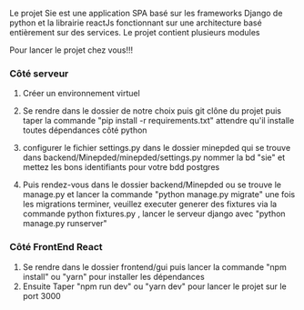 Le projet Sie est une application SPA basé sur les frameworks Django de python et la librairie reactJs 
fonctionnant sur une architecture basé entièrement sur des services.
Le projet contient plusieurs modules 

Pour lancer le projet chez vous!!!

### Côté serveur ###

1. Créer un environnement virtuel
    
2. Se rendre dans le dossier de notre choix puis git clône du projet 
    puis taper la commande "pip install -r requirements.txt"
    attendre qu'il installe toutes dépendances côté python
    
3. configurer le fichier settings.py dans le dossier minepded qui se trouve dans backend/Minepded/minepded/settings.py
    nommer la bd "sie" et mettez les bons identifiants pour votre bdd postgres
    
4. Puis rendez-vous dans le dossier backend/Minepded ou se trouve le manage.py et lancer la commande "python manage.py migrate" une fois les migrations terminer, veuillez executer generer des fixtures via la commande python fixtures.py , 
    lancer le serveur django avec "python manage.py runserver"
    
### Côté FrontEnd React ###
 
 1. Se rendre dans le dossier frontend/gui puis lancer la commande "npm install" ou "yarn" pour installer les dépendances 
 2. Ensuite Taper "npm run dev" ou "yarn dev" pour lancer le projet sur le port 3000
